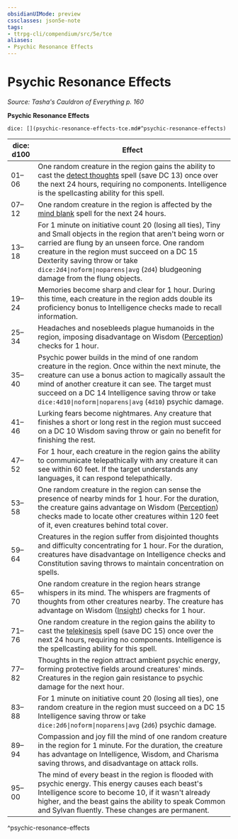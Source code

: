 ```yaml
---
obsidianUIMode: preview
cssclasses: json5e-note
tags:
- ttrpg-cli/compendium/src/5e/tce
aliases:
- Psychic Resonance Effects
---
```

# Psychic Resonance Effects
*Source: Tasha's Cauldron of Everything p. 160* 

**Psychic Resonance Effects**

`dice: [](psychic-resonance-effects-tce.md#^psychic-resonance-effects)`

| dice: d100 | Effect |
|------------|--------|
| 01–06 | One random creature in the region gains the ability to cast the [detect thoughts](/3-Mechanics/CLI/spells/detect-thoughts-xphb.md) spell (save DC 13) once over the next 24 hours, requiring no components. Intelligence is the spellcasting ability for this spell. |
| 07–12 | One random creature in the region is affected by the [mind blank](/3-Mechanics/CLI/spells/mind-blank-xphb.md) spell for the next 24 hours. |
| 13–18 | For 1 minute on initiative count 20 (losing all ties), Tiny and Small objects in the region that aren't being worn or carried are flung by an unseen force. One random creature in the region must succeed on a DC 15 Dexterity saving throw or take `dice:2d4\|noform\|noparens\|avg` (`2d4`) bludgeoning damage from the flung objects. |
| 19–24 | Memories become sharp and clear for 1 hour. During this time, each creature in the region adds double its proficiency bonus to Intelligence checks made to recall information. |
| 25–34 | Headaches and nosebleeds plague humanoids in the region, imposing disadvantage on Wisdom ([Perception](/3-Mechanics/CLI/skills.md#Perception)) checks for 1 hour. |
| 35–40 | Psychic power builds in the mind of one random creature in the region. Once within the next minute, the creature can use a bonus action to magically assault the mind of another creature it can see. The target must succeed on a DC 14 Intelligence saving throw or take `dice:4d10\|noform\|noparens\|avg` (`4d10`) psychic damage. |
| 41–46 | Lurking fears become nightmares. Any creature that finishes a short or long rest in the region must succeed on a DC 10 Wisdom saving throw or gain no benefit for finishing the rest. |
| 47–52 | For 1 hour, each creature in the region gains the ability to communicate telepathically with any creature it can see within 60 feet. If the target understands any languages, it can respond telepathically. |
| 53–58 | One random creature in the region can sense the presence of nearby minds for 1 hour. For the duration, the creature gains advantage on Wisdom ([Perception](/3-Mechanics/CLI/skills.md#Perception)) checks made to locate other creatures within 120 feet of it, even creatures behind total cover. |
| 59–64 | Creatures in the region suffer from disjointed thoughts and difficulty concentrating for 1 hour. For the duration, creatures have disadvantage on Intelligence checks and Constitution saving throws to maintain concentration on spells. |
| 65–70 | One random creature in the region hears strange whispers in its mind. The whispers are fragments of thoughts from other creatures nearby. The creature has advantage on Wisdom ([Insight](/3-Mechanics/CLI/skills.md#Insight)) checks for 1 hour. |
| 71–76 | One random creature in the region gains the ability to cast the [telekinesis](/3-Mechanics/CLI/spells/telekinesis-xphb.md) spell (save DC 15) once over the next 24 hours, requiring no components. Intelligence is the spellcasting ability for this spell. |
| 77–82 | Thoughts in the region attract ambient psychic energy, forming protective fields around creatures' minds. Creatures in the region gain resistance to psychic damage for the next hour. |
| 83–88 | For 1 minute on initiative count 20 (losing all ties), one random creature in the region must succeed on a DC 15 Intelligence saving throw or take `dice:2d6\|noform\|noparens\|avg` (`2d6`) psychic damage. |
| 89–94 | Compassion and joy fill the mind of one random creature in the region for 1 minute. For the duration, the creature has advantage on Intelligence, Wisdom, and Charisma saving throws, and disadvantage on attack rolls. |
| 95–00 | The mind of every beast in the region is flooded with psychic energy. This energy causes each beast's Intelligence score to become 10, if it wasn't already higher, and the beast gains the ability to speak Common and Sylvan fluently. These changes are permanent. |
^psychic-resonance-effects